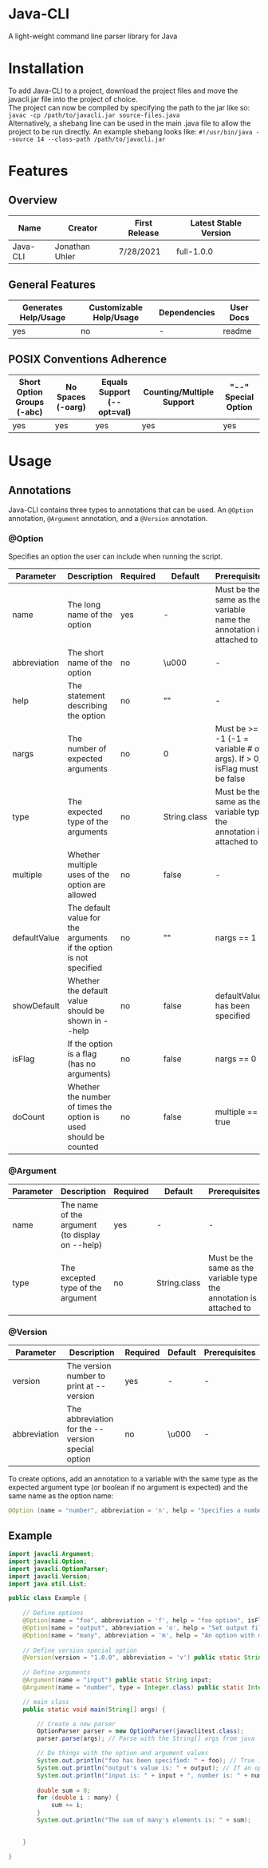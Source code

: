 # Java-CLI
A light-weight command line parser library for Java


# Installation
To add Java-CLI to a project, download the project files and move the javacli.jar file into the project of choice.\
The project can now be compiled by specifying the path to the jar like so: ```javac -cp /path/to/javacli.jar source-files.java```\
Alternatively, a shebang line can be used in the main .java file to allow the project to be run directly. An example shebang looks like: ```#!/usr/bin/java --source 14 --class-path /path/to/javacli.jar```


# Features
## Overview
| Name     | Creator        | First Release | Latest Stable Version |
| -------- | -------------- | ------------- | --------------------- |
| Java-CLI | Jonathan Uhler | 7/28/2021     | full-1.0.0            |

## General Features
| Generates Help/Usage | Customizable Help/Usage | Dependencies | User Docs |
| -------------------- | ----------------------- | ------------ | --------- |
| yes                  | no                      | -            | readme    |

## POSIX Conventions Adherence
| Short Option Groups (-abc) | No Spaces (-oarg) | Equals Support (--opt=val) | Counting/Multiple Support | "--" Special Option |
|--------------------------- | ----------------- | -------------------------- | ------------------------- | ------------------- |
| yes                        | yes               | yes                        | yes                       | yes                 |


# Usage
## Annotations
Java-CLI contains three types to annotations that can be used. An ```@Option``` annotation, ```@Argument``` annotation, and a ```@Version``` annotation.

### @Option
Specifies an option the user can include when running the script.

| Parameter    | Description                                                        | Required | Default      | Prerequisites
| ------------ | ------------------------------------------------------------------ | -------- | ------------ | ---------------------------------------------------------------------
| name         | The long name of the option                                        | yes      | -            | Must be the same as the variable name the annotation is attached to
| abbreviation | The short name of the option                                       | no       | \u000        | -
| help         | The statement describing the option                                | no       | ""           | -
| nargs        | The number of expected arguments                                   | no       | 0            | Must be >= -1 (-1 = variable # of args). If > 0, isFlag must be false
| type         | The expected type of the arguments                                 | no       | String.class | Must be the same as the variable type the annotation is attached to
| multiple     | Whether multiple uses of the option are allowed                    | no       | false        | -
| defaultValue | The default value for the arguments if the option is not specified | no       | ""           | nargs == 1
| showDefault  | Whether the default value should be shown in --help                | no       | false        | defaultValue has been specified
| isFlag       | If the option is a flag (has no arguments)                         | no       | false        | nargs == 0
| doCount      | Whether the number of times the option is used should be counted   | no       | false        | multiple == true

### @Argument
| Parameter | Description                                     | Required | Default      | Prerequisites
| --------- | ----------------------------------------------- | -------- | ------------ | -------------------------------------------------------------------
| name      | The name of the argument (to display on --help) | yes      | -            | -
| type      | The excepted type of the argument               | no       | String.class | Must be the same as the variable type the annotation is attached to

### @Version
| Parameter    | Description                                       | Required | Default      | Prerequisites |
| ------------ | ------------------------------------------------- | -------- | ------------ | ------------- |
| version      | The version number to print at --version          | yes      | -            | -             |
| abbreviation | The abbreviation for the --version special option | no       | \u000        | -             |

To create options, add an annotation to a variable with the same type as the expected argument type (or boolean if no argument is expected) and the same name as the option name:

```java
@Option (name = "number", abbreviation = 'n', help = "Specifies a number.", nargs = 1,  type = Integer.class) public int number;
```


## Example

```java
import javacli.Argument;
import javacli.Option;
import javacli.OptionParser;
import javacli.Version;
import java.util.List;

public class Example {
    
    // Define options
    @Option(name = "foo", abbreviation = 'f', help = "foo option", isFlag = true) public static boolean foo;
    @Option(name = "output", abbreviation = 'o', help = "Set output file.", nargs = 1, defaultValue = "/path/") public static String output;
    @Option(name = "many", abbreviation = 'm', help = "An option with many arguments", nargs = 3, type = double.class) public static List<Double> many;
    
    // Define version special option
    @Version(version = "1.0.0", abbreviation = 'v') public static String version;
    
    // Define arguments
    @Argument(name = "input") public static String input;
    @Argument(name = "number", type = Integer.class) public static Integer number;

    // main class
    public static void main(String[] args) {

        // Create a new parser
        OptionParser parser = new OptionParser(javaclitest.class);
        parser.parse(args); // Parse with the String[] args from java

        // Do things with the option and argument values
        System.out.println("foo has been specified: " + foo); // True if specified, false otherwise
        System.out.println("output's value is: " + output); // If an option with args isn't specified it will be null if a defaultValue also hasn't been specified
        System.out.println("input is: " + input + ", number is: " + number + " and number is type " + number.getClass());
        
        double sum = 0;
        for (double i : many) {
            sum += i;
        }
        System.out.println("The sum of many's elements is: " + sum);
        

    }

}

```
